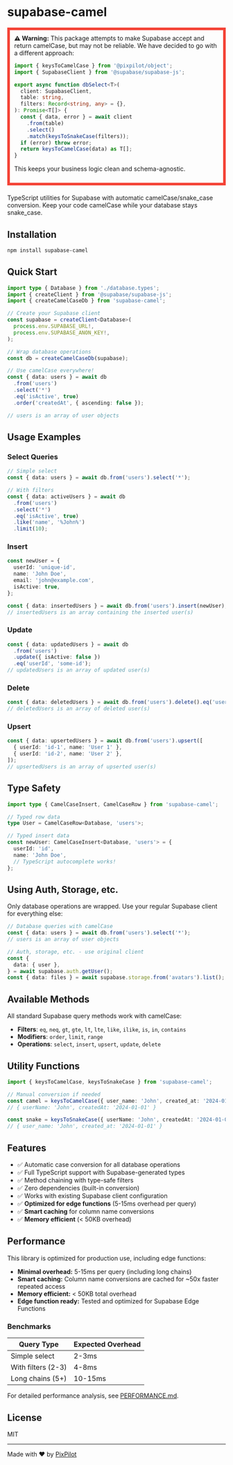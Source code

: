 # supabase-camel

<div style="border: 6px solid #f44336; padding: 10px; margin-bottom: 20px;">
  <strong>⚠️ Warning:</strong> This package attempts to make Supabase accept and return camelCase, but may not be reliable. We have decided to go with a different approach:

```typescript
import { keysToCamelCase } from '@pixpilot/object';
import { SupabaseClient } from '@supabase/supabase-js';

export async function dbSelect<T>(
  client: SupabaseClient,
  table: string,
  filters: Record<string, any> = {},
): Promise<T[]> {
  const { data, error } = await client
    .from(table)
    .select()
    .match(keysToSnakeCase(filters));
  if (error) throw error;
  return keysToCamelCase(data) as T[];
}
```

This keeps your business logic clean and schema-agnostic.

</div>

TypeScript utilities for Supabase with automatic camelCase/snake_case conversion. Keep your code camelCase while your database stays snake_case.

## Installation

```bash
npm install supabase-camel
```

## Quick Start

```typescript
import type { Database } from './database.types';
import { createClient } from '@supabase/supabase-js';
import { createCamelCaseDb } from 'supabase-camel';

// Create your Supabase client
const supabase = createClient<Database>(
  process.env.SUPABASE_URL!,
  process.env.SUPABASE_ANON_KEY!,
);

// Wrap database operations
const db = createCamelCaseDb(supabase);

// Use camelCase everywhere!
const { data: users } = await db
  .from('users')
  .select('*')
  .eq('isActive', true)
  .order('createdAt', { ascending: false });

// users is an array of user objects
```

## Usage Examples

### Select Queries

```typescript
// Simple select
const { data: users } = await db.from('users').select('*');

// With filters
const { data: activeUsers } = await db
  .from('users')
  .select('*')
  .eq('isActive', true)
  .like('name', '%John%')
  .limit(10);
```

### Insert

```typescript
const newUser = {
  userId: 'unique-id',
  name: 'John Doe',
  email: 'john@example.com',
  isActive: true,
};

const { data: insertedUsers } = await db.from('users').insert(newUser);
// insertedUsers is an array containing the inserted user(s)
```

### Update

```typescript
const { data: updatedUsers } = await db
  .from('users')
  .update({ isActive: false })
  .eq('userId', 'some-id');
// updatedUsers is an array of updated user(s)
```

### Delete

```typescript
const { data: deletedUsers } = await db.from('users').delete().eq('userId', 'some-id');
// deletedUsers is an array of deleted user(s)
```

### Upsert

```typescript
const { data: upsertedUsers } = await db.from('users').upsert([
  { userId: 'id-1', name: 'User 1' },
  { userId: 'id-2', name: 'User 2' },
]);
// upsertedUsers is an array of upserted user(s)
```

## Type Safety

```typescript
import type { CamelCaseInsert, CamelCaseRow } from 'supabase-camel';

// Typed row data
type User = CamelCaseRow<Database, 'users'>;

// Typed insert data
const newUser: CamelCaseInsert<Database, 'users'> = {
  userId: 'id',
  name: 'John Doe',
  // TypeScript autocomplete works!
};
```

## Using Auth, Storage, etc.

Only database operations are wrapped. Use your regular Supabase client for everything else:

```typescript
// Database queries with camelCase
const { data: users } = await db.from('users').select('*');
// users is an array of user objects

// Auth, storage, etc. - use original client
const {
  data: { user },
} = await supabase.auth.getUser();
const { data: files } = await supabase.storage.from('avatars').list();
```

## Available Methods

All standard Supabase query methods work with camelCase:

- **Filters**: `eq`, `neq`, `gt`, `gte`, `lt`, `lte`, `like`, `ilike`, `is`, `in`, `contains`
- **Modifiers**: `order`, `limit`, `range`
- **Operations**: `select`, `insert`, `upsert`, `update`, `delete`

## Utility Functions

```typescript
import { keysToCamelCase, keysToSnakeCase } from 'supabase-camel';

// Manual conversion if needed
const camel = keysToCamelCase({ user_name: 'John', created_at: '2024-01-01' });
// { userName: 'John', createdAt: '2024-01-01' }

const snake = keysToSnakeCase({ userName: 'John', createdAt: '2024-01-01' });
// { user_name: 'John', created_at: '2024-01-01' }
```

## Features

- ✅ Automatic case conversion for all database operations
- ✅ Full TypeScript support with Supabase-generated types
- ✅ Method chaining with type-safe filters
- ✅ Zero dependencies (built-in conversion)
- ✅ Works with existing Supabase client configuration
- ✅ **Optimized for edge functions** (5-15ms overhead per query)
- ✅ **Smart caching** for column name conversions
- ✅ **Memory efficient** (< 50KB overhead)

## Performance

This library is optimized for production use, including edge functions:

- **Minimal overhead:** 5-15ms per query (including long chains)
- **Smart caching:** Column name conversions are cached for ~50x faster repeated access
- **Memory efficient:** < 50KB total overhead
- **Edge function ready:** Tested and optimized for Supabase Edge Functions

### Benchmarks

| Query Type         | Expected Overhead |
| ------------------ | ----------------- |
| Simple select      | 2-3ms             |
| With filters (2-3) | 4-8ms             |
| Long chains (5+)   | 10-15ms           |

For detailed performance analysis, see [PERFORMANCE.md](./PERFORMANCE.md).

## License

MIT

---

Made with ❤️ by [PixPilot](https://pixpilot.ai)
